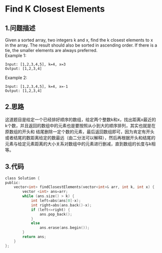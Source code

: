 Find K Closest Elements
===

1.问题描述
---

Given a sorted array, two integers k and x, find the k closest elements to x in the array. The result should also be sorted in ascending order. If there is a tie, the smaller elements are always preferred. <br>
Example 1:

```
Input: [1,2,3,4,5], k=4, x=3
Output: [1,2,3,4]
```

Example 2:

```
Input: [1,2,3,4,5], k=4, x=-1
Output: [1,2,3,4]
```

2.思路
---

这道题目是给定一个已经排好顺序的数组，给定两个整数k和x，找出距离x最近的k个数，并且返回的数组中的元素也是要按照从小到大的顺序排列，其实也就是在原数组的开头和
结尾删除一定个数的元素，最后返回数组即可，因为肯定有开头或者结尾的数距离给定的数最远（由二分法可以解释），然后再根据开头和结尾的元素与给定元素距离的大小关系对数组中的元素进行删减，直到数组的长度与k相等。

3.代码
---

```c
class Solution {
public:
    vector<int> findClosestElements(vector<int>& arr, int k, int x) {
        vector <int> ans=arr;
        while (ans.size() > k) {
            int left=abs(ans[0]-x);
            int right=abs(ans.back()-x);
            if (left<=right) {
                ans.pop_back();
            }
            else
                ans.erase(ans.begin());
        }
        return ans;
    }
};
```
